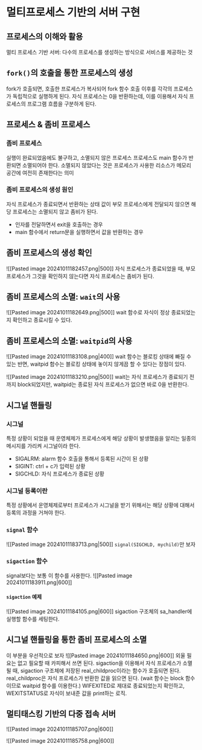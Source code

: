 # 멀티프로세스 기반의 서버 구현
## 프로세스의 이해와 활용
멀티 프로세스 기반 서버: 다수의 프로세스를 생성하는 방식으로 서비스를 제공하는 것
## `fork()`의 호출을 통한 프로세스의 생성
fork가 호출되면, 호출한 프로세스가 복사되어 fork 함수 호출 이후를 각각의 프로세스가 독립적으로 실행하게 된다.
자식 프로세스는 0을 반환하는데, 이를 이용해서 자식 프로세스의 프로그램 흐름을 구분하게 된다.
## 프로세스 & 좀비 프로세스
### 좀비 프로세스
실행이 완료되었음에도 불구하고, 소멸되지 않은 프로세스
프로세스도 main 함수가 반환되면 소멸되어야 한다.
소멸되지 않았다는 것은 프로세스가 사용한 리소스가 메모리 공간에 여전히 존재한다는 의미
### 좀비 프로세스의 생성 원인
자식 프로세스가 종료되면서 반환하는 상태 값이 부모 프로세스에게 전달되지 않으면 해당 프로세스는 소멸되지 않고 좀비가 된다.
- 인자를 전달하면서 exit을 호출하는 경우
- main 함수에서 return문을 실행하면서 값을 반환하는 경우
## 좀비 프로세스의 생성 확인
![[Pasted image 20241011182457.png|500]]
자식 프로세스가 종료되었을 때, 부모 프로세스가 그것을 확인하지 않는다면 자식 프로세스는 좀비가 된다.

## 좀비 프로세스의 소멸: `wait`의 사용
![[Pasted image 20241011182649.png|500]]
wait 함수로 자식이 정상 종료되었는지 확인하고 종료시킬 수 있다.
## 좀비 프로세스의 소멸: `waitpid`의 사용
![[Pasted image 20241011183108.png|400]]
wait 함수는 블로킹 상태에 빠질 수 있는 반면, waitpid 함수는 블로킹 상태에 놓이지 않게끔 할 수 있다는 장점이 있다.

![[Pasted image 20241011183210.png|500]]
wait는 자식 프로세스가 종료되기 전까지 block되었지만, waitpid는 종료된 자식 프로세스가 없으면 바로 0을 반환한다.

## 시그널 핸들링
### 시그널
특정 상황이 되었을 때 운영체제가 프로세스에게 해당 상황이 발생했음을 알리는 일종의 메시지를 가리켜 시그널이라 한다.
- SIGALRM: alarm 함수 호출을 통해서 등록된 시간이 된 상황
- SIGINT: ctrl + c가 입력된 상황
- SIGCHLD: 자식 프로세스가 종료된 상황
### 시그널 등록이란
특정 상황에서 운영체제로부터 프로세스가 시그널을 받기 위해서는 해당 상황에 대해서 등록의 과정을 거쳐야 한다.
### `signal` 함수
![[Pasted image 20241011183713.png|500]]
`signal(SIGCHLD, mychild)`만 보자
### `sigaction` 함수
signal보다는 보통 이 함수를 사용한다. 
![[Pasted image 20241011183911.png|600]]
#### `sigaction` 예제
![[Pasted image 20241011184105.png|600]]
sigaction 구조체의 sa_handler에 실행할 함수를 세팅한다.
## 시그널 핸들링을 통한 좀비 프로세스의 소멸
이 부분을 우선적으로 보자
![[Pasted image 20241011184650.png|600]]
외울 필요는 없고 필요할 때 카피해서 쓰면 된다.
sigaction을 이용해서 자식 프로세스가 소멸 될 때, sigaction 구조체에 저장된 real_childproc이라는 함수가 호출되면 된다.
real_childproc은 자식 프로세스가 반환한 값을 읽으면 된다. (wait 함수는 block 함수이므로 waitpid 함수를 이용한다.)
WIFEXITED로 제대로 종료되었는지 확인하고, WEXITSTATUS로 자식이 보내준 값을 print하는 로직.

## 멀티태스킹 기반의 다중 접속 서버
![[Pasted image 20241011185707.png|600]]

![[Pasted image 20241011185758.png|600]]

